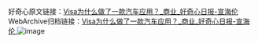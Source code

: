 好奇心原文链接：[Visa为什么做了一款汽车应用？_商业_好奇心日报-宣海伦 ](https://www.qdaily.com/articles/12273.html)
WebArchive归档链接：[Visa为什么做了一款汽车应用？_商业_好奇心日报-宣海伦 ](http://web.archive.org/web/20160709023435/http://www.qdaily.com/articles/12273.html)
![image](http://ww3.sinaimg.cn/large/007d5XDply1g3x2nm3ke6j30u03kl4qp)